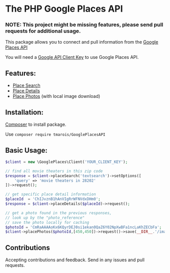 # The PHP Google Places API

### NOTE: This project might be missing features, please send pull requests for additional usage.

This package allows you to connect and pull information from the [Google Places API](https://developers.google.com/places/web-service/intro)

You will need a [Google API Client Key](https://developers.google.com/places/web-service/get-api-key) to use Google Places API.

## Features:
* [Place Search](https://developers.google.com/places/web-service/search)
* [Place Details](https://developers.google.com/places/web-service/details)
* [Place Photos](https://developers.google.com/places/web-service/photos) (with local image download)


## Installation:

[Composer](http://getcomposer.org/) to install package.

Use `composer require tmarois/GooglePlacesAPI`

## Basic Usage:

```php
$client = new \GooglePlaces\Client('YOUR_CLIENT_KEY');

// find all movie theaters in this zip code
$response = $client->placeSearch('textsearch')->setOptions([
    'query' => 'movie theaters in 28202'
])->request();

// get specific place detail information
$placeId  = 'ChIJvznB1hAnVIgRrWFNVdxDHm0';
$response = $client->placeDetails($placeId)->request();

// get a photo found in the previous responses,
// look up by the "photo_reference"
// save the photo locally for caching
$photoId = 'CmRaAAAAoKx6KQyrDEJ0si1ekan0QaZ6Y02NpXwBFa1ncLaKhZECbFa';
$client->placePhotos($photoId,[450,450])->request()->save(__DIR__.'/images');

```

## Contributions

Accepting contributions and feedback. Send in any issues and pull requests.
